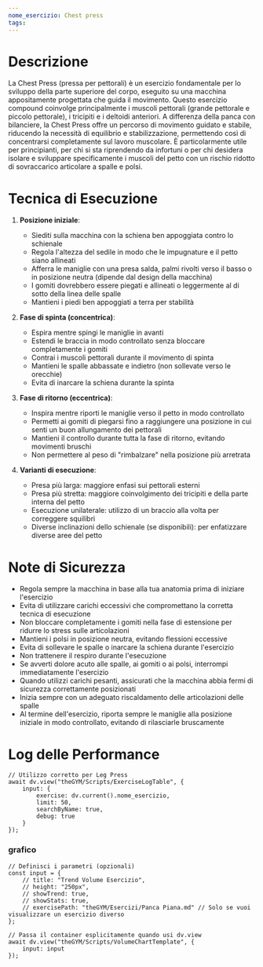 ```yaml
---
nome_esercizio: Chest press
tags:
---
```


# Descrizione
La Chest Press (pressa per pettorali) è un esercizio fondamentale per lo sviluppo della parte superiore del corpo, eseguito su una macchina appositamente progettata che guida il movimento. Questo esercizio compound coinvolge principalmente i muscoli pettorali (grande pettorale e piccolo pettorale), i tricipiti e i deltoidi anteriori. A differenza della panca con bilanciere, la Chest Press offre un percorso di movimento guidato e stabile, riducendo la necessità di equilibrio e stabilizzazione, permettendo così di concentrarsi completamente sul lavoro muscolare. È particolarmente utile per principianti, per chi si sta riprendendo da infortuni o per chi desidera isolare e sviluppare specificamente i muscoli del petto con un rischio ridotto di sovraccarico articolare a spalle e polsi.

# Tecnica di Esecuzione
1. **Posizione iniziale**:
   - Siediti sulla macchina con la schiena ben appoggiata contro lo schienale
   - Regola l'altezza del sedile in modo che le impugnature e il petto siano allineati
   - Afferra le maniglie con una presa salda, palmi rivolti verso il basso o in posizione neutra (dipende dal design della macchina)
   - I gomiti dovrebbero essere piegati e allineati o leggermente al di sotto della linea delle spalle
   - Mantieni i piedi ben appoggiati a terra per stabilità

2. **Fase di spinta (concentrica)**:
   - Espira mentre spingi le maniglie in avanti
   - Estendi le braccia in modo controllato senza bloccare completamente i gomiti
   - Contrai i muscoli pettorali durante il movimento di spinta
   - Mantieni le spalle abbassate e indietro (non sollevate verso le orecchie)
   - Evita di inarcare la schiena durante la spinta

3. **Fase di ritorno (eccentrica)**:
   - Inspira mentre riporti le maniglie verso il petto in modo controllato
   - Permetti ai gomiti di piegarsi fino a raggiungere una posizione in cui senti un buon allungamento dei pettorali
   - Mantieni il controllo durante tutta la fase di ritorno, evitando movimenti bruschi
   - Non permettere al peso di "rimbalzare" nella posizione più arretrata

4. **Varianti di esecuzione**:
   - Presa più larga: maggiore enfasi sui pettorali esterni
   - Presa più stretta: maggiore coinvolgimento dei tricipiti e della parte interna del petto
   - Esecuzione unilaterale: utilizzo di un braccio alla volta per correggere squilibri
   - Diverse inclinazioni dello schienale (se disponibili): per enfatizzare diverse aree del petto

# Note di Sicurezza
- Regola sempre la macchina in base alla tua anatomia prima di iniziare l'esercizio
- Evita di utilizzare carichi eccessivi che compromettano la corretta tecnica di esecuzione
- Non bloccare completamente i gomiti nella fase di estensione per ridurre lo stress sulle articolazioni
- Mantieni i polsi in posizione neutra, evitando flessioni eccessive
- Evita di sollevare le spalle o inarcare la schiena durante l'esercizio
- Non trattenere il respiro durante l'esecuzione
- Se avverti dolore acuto alle spalle, ai gomiti o ai polsi, interrompi immediatamente l'esercizio
- Quando utilizzi carichi pesanti, assicurati che la macchina abbia fermi di sicurezza correttamente posizionati
- Inizia sempre con un adeguato riscaldamento delle articolazioni delle spalle
- Al termine dell'esercizio, riporta sempre le maniglie alla posizione iniziale in modo controllato, evitando di rilasciarle bruscamente

# Log delle Performance

```dataviewjs
// Utilizzo corretto per Leg Press
await dv.view("theGYM/Scripts/ExerciseLogTable", {
    input: {
        exercise: dv.current().nome_esercizio,
        limit: 50,
        searchByName: true,
        debug: true
    }
});
```
### grafico
```dataviewjs
// Definisci i parametri (opzionali)
const input = {
    // title: "Trend Volume Esercizio",
    // height: "250px",
    // showTrend: true,
    // showStats: true,
    // exercisePath: "theGYM/Esercizi/Panca Piana.md" // Solo se vuoi visualizzare un esercizio diverso
};

// Passa il container esplicitamente quando usi dv.view
await dv.view("theGYM/Scripts/VolumeChartTemplate", {
    input: input
});
```